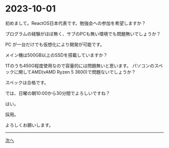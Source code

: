 # 2023-10-01

初めまして。ReactOS日本代表です。勉強会への参加を希望しますか？

プログラムの経験がほぼ無く、サブのPCも無い環境でも問題無いでしょうか？

PC が一台だけでも仮想化により開発が可能です。

メイン機は500GB以上のSSDを搭載していますか？

1Tのうち450G程度使用なので容量的には問題無いと思います。
パソコンのスペックに関してAMD(vAMD Ryzen 5 3600)で問題ないでしょうか？

スペックは合格です。

では、日曜の朝10:00から30分間でよろしいですね？

はい。

採用。

よろしくお願いします。

---

[次へ](2023-10-08.md)
